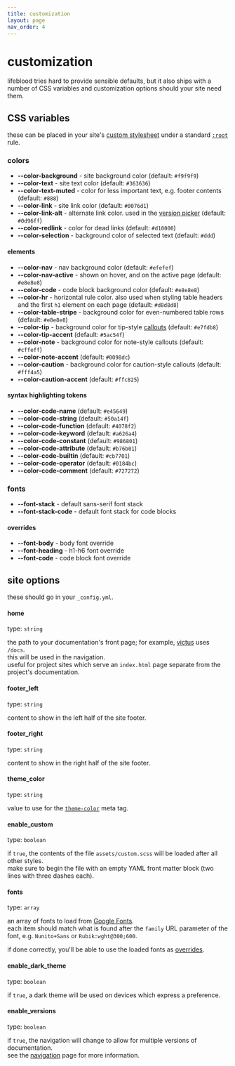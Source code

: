 ```yaml
---
title: customization
layout: page
nav_order: 4
---
```

# customization
lifeblood tries hard to provide sensible defaults, but it also ships with a number of CSS variables and customization options should your site need them.

## CSS variables
these can be placed in your site's [custom stylesheet](#custom) under a standard [`:root`](https://developer.mozilla.org/en-US/docs/Web/CSS/:root) rule.

### colors
- **\--color-background** - site background color (default: `#f9f9f9`)
- **\--color-text** - site text color (default: `#363636`)
- **\--color-text-muted** - color for less important text, e.g. footer contents (default: `#888`)
- **\--color-link** - site link color (default: `#0076d1`)
- **\--color-link-alt** - alternate link color. used in the [version picker](navigation#multiple-versions) (default: `#0d96ff`)
- **\--color-redlink** - color for dead links (default: `#d10000`)
- **\--color-selection** - background color of selected text (default: `#ddd`)

#### elements
- **\--color-nav** - nav background color (default: `#efefef`)
- **\--color-nav-active** - shown on hover, and on the active page (default: `#e8e8e8`)
- **\--color-code** - code block background color (default: `#e8e8e8`)
- **\--color-hr** - horizontal rule color. also used when styling table headers and the first `h1` element on each page (default: `#d8d8d8`)
- **\--color-table-stripe** - background color for even-numbered table rows (default: `#e8e8e8`)
- **\--color-tip** - background color for tip-style [callouts](ui-elements#callouts) (default: `#e7fdb8`)
- **\--color-tip-accent** (default: `#5ac54f`)
- **\--color-note** - background color for note-style callouts (default: `#cffeff`)
- **\--color-note-accent** (default: `#0098dc`)
- **\--color-caution** - background color for caution-style callouts (default: `#fff4a5`)
- **\--color-caution-accent** (default: `#ffc825`)

#### syntax highlighting tokens
- **\--color-code-name** (default: `#e45649`)
- **\--color-code-string** (default: `#50a14f`)
- **\--color-code-function** (default: `#4078f2`)
- **\--color-code-keyword** (default: `#a626a4`)
- **\--color-code-constant** (default: `#986801`)
- **\--color-code-attribute** (default: `#b76b01`)
- **\--color-code-builtin** (default: `#cb7701`)
- **\--color-code-operator** (default: `#0184bc`)
- **\--color-code-comment** (default: `#727272`)

### fonts
- **\--font-stack** - default sans-serif font stack
- **\--font-stack-code** - default font stack for code blocks

#### overrides
- **\--font-body** - body font override
- **\--font-heading** - h1-h6 font override
- **\--font-code** - code block font override

## site options
these should go in your `_config.yml`.

#### home
type: `string`

the path to your documentation's front page; for example, [victus](https://sporeball.dev/victus) uses `/docs`.\
this will be used in the navigation.\
useful for project sites which serve an `index.html` page separate from the project's documentation.

#### footer_left
type: `string`

content to show in the left half of the site footer.

#### footer_right
type: `string`

content to show in the right half of the site footer.

#### theme_color
type: `string`

value to use for the [`theme-color`](https://developer.mozilla.org/en-US/docs/Web/HTML/Element/meta/name/theme-color) meta tag.

#### enable_custom
type: `boolean`

if `true`, the contents of the file `assets/custom.scss` will be loaded after all other styles.\
make sure to begin the file with an empty YAML front matter block (two lines with three dashes each).

#### fonts
type: `array`

an array of fonts to load from [Google Fonts](https://fonts.google.com).\
each item should match what is found after the `family` URL parameter of the font, e.g. `Nunito+Sans` or `Rubik:wght@300;600`.

if done correctly, you'll be able to use the loaded fonts as [overrides](#overrides).

#### enable_dark_theme
type: `boolean`

if `true`, a dark theme will be used on devices which express a preference.

#### enable_versions
type: `boolean`

if `true`, the navigation will change to allow for multiple versions of documentation.\
see the [navigation](navigation#multiple-versions) page for more information.
